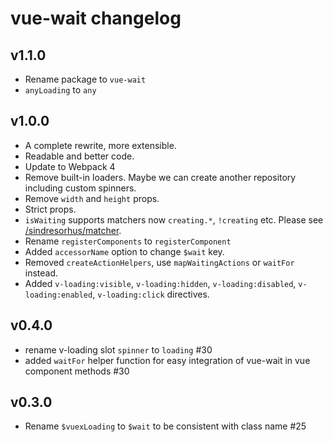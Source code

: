 # vue-wait changelog

## v1.1.0
- Rename package to `vue-wait`
- `anyLoading` to `any`

## v1.0.0

- A complete rewrite, more extensible.
- Readable and better code.
- Update to Webpack 4
- Remove built-in loaders. Maybe we can create another repository including custom spinners.
- Remove `width` and `height` props.
- Strict props.
- `isWaiting` supports matchers now `creating.*`, `!creating` etc. Please see [/sindresorhus/matcher](/sindresorhus/matcher).
- Rename `registerComponents` to `registerComponent`
- Added `accessorName` option to change `$wait` key.
- Removed `createActionHelpers`, use `mapWaitingActions` or `waitFor` instead.
- Added `v-loading:visible`, `v-loading:hidden`, `v-loading:disabled`, `v-loading:enabled`, `v-loading:click` directives.

## v0.4.0

- rename v-loading slot `spinner` to `loading` #30
- added `waitFor` helper function for easy integration of vue-wait in vue component methods #30

## v0.3.0

- Rename `$vuexLoading` to `$wait` to be consistent with class name #25
